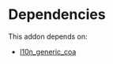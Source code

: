 # Dependencies

This addon depends on:

- [l10n_generic_coa](https://github.com/bringout/oca-ocb-l10n_americas/tree/6a8634b12f6e80178e2ad8283f44b26abbf3c893/odoo-bringout-oca-ocb-l10n_generic_coa)
